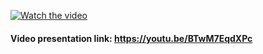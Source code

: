 [![Watch the video](https://github.com/abccastro/Maple-Mapping/assets/113273491/8edf31a9-6f1f-4d8f-8532-bf357f206e39)](https://youtu.be/BTwM7EqdXPc)

#### Video presentation link: https://youtu.be/BTwM7EqdXPc
